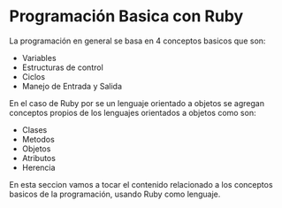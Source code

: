 # Programación Basica con Ruby

La programación en general se basa en 4 conceptos basicos que son:

- Variables
- Estructuras de control
- Ciclos
- Manejo de Entrada y Salida

En el caso de Ruby por se un lenguaje orientado a objetos se agregan conceptos propios de los lenguajes orientados a objetos como son:

- Clases
- Metodos
- Objetos
- Atributos
- Herencia

En esta seccion vamos a tocar el contenido relacionado a los conceptos basicos de la programación, usando Ruby como lenguaje.


